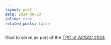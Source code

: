 ```yaml
---
layout: post
date: 2024-06-20
inline: true
related_posts: false
---
```


Glad to serve as part of the [TPC of ACSAC 2024](https://www.acsac.org/2024/committees/program/).

